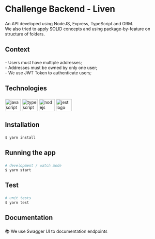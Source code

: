 <h1 align="left">Challenge Backend - Liven</h1>

###

<p align="left">An API developed using NodeJS, Express, TypeScript and ORM.<br>We also tried to apply SOLID concepts and using package-by-feature on structure of folders.</p>

###

<h2 align="left">Context</h2>

###

<p align="left">- Users must have multiple addresses;<br>- Addresses must be owned by only one user;<br>- We use JWT Token to authenticate users;</p>

###

<h2 align="left">Technologies</h2>

###

<div align="left">
  <img src="https://cdn.jsdelivr.net/gh/devicons/devicon/icons/javascript/javascript-original.svg" height="40" width="52" alt="javascript logo"  />
  <img src="https://cdn.jsdelivr.net/gh/devicons/devicon/icons/typescript/typescript-original.svg" height="40" width="52" alt="typescript logo"  />
  <img src="https://cdn.jsdelivr.net/gh/devicons/devicon/icons/nodejs/nodejs-original.svg" height="40" width="52" alt="nodejs logo"  />
  <img src="https://cdn.jsdelivr.net/gh/devicons/devicon/icons/jest/jest-plain.svg" height="40" width="52" alt="jest logo"  />
</div>

###

<h2 align="left">Installation</h2>

###

```bash
$ yarn install
```

###

<h2 align="left">Running the app</h2>

###

```bash
# development / watch mode
$ yarn start
```

###

<h2 align="left">Test</h2>

###

```bash
# unit tests
$ yarn test
```

###

<h2 align="left">Documentation</h2>

###

<p align="left">📚 We use Swagger UI to documentation endpoints</p>

###
